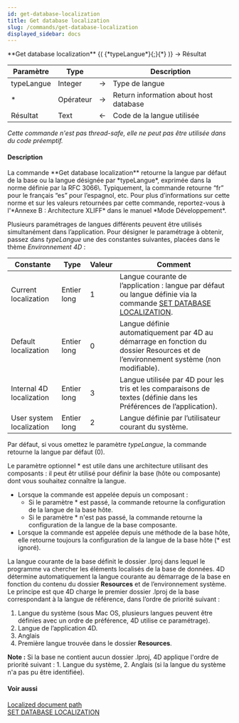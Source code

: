 ```yaml
---
id: get-database-localization
title: Get database localization
slug: /commands/get-database-localization
displayed_sidebar: docs
---
```


<!--REF #_command_.Get database localization.Syntax-->**Get database localization** {( {*typeLangue*}{;}{*} )} -> Résultat<!-- END REF-->
<!--REF #_command_.Get database localization.Params-->
| Paramètre | Type |  | Description |
| --- | --- | --- | --- |
| typeLangue | Integer | &#8594;  | Type de langue |
| * | Opérateur | &#8594;  | Return information about host database |
| Résultat | Text | &#8592; | Code de la langue utilisée |

<!-- END REF-->

*Cette commande n'est pas thread-safe, elle ne peut pas être utilisée dans du code préemptif.*


#### Description 

<!--REF #_command_.Get database localization.Summary-->La commande **Get database localization** retourne la langue par défaut de la base ou la langue désignée par *typeLangue*, exprimée dans la norme définie par la RFC 3066\.<!-- END REF--> Typiquement, la commande retourne “fr” pour le français “es” pour l’espagnol, etc. Pour plus d’informations sur cette norme et sur les valeurs retournées par cette commande, reportez-vous à l'*Annexe B : Architecture XLIFF* dans le manuel *Mode Développement*.

Plusieurs paramétrages de langues différents peuvent être utilisés simultanément dans l’application. Pour désigner le paramétrage à obtenir, passez dans *typeLangue* une des constantes suivantes, placées dans le thème *Environnement 4D* :

| Constante                | Type        | Valeur | Comment                                                                                                                                           |
| ------------------------ | ----------- | ------ | ------------------------------------------------------------------------------------------------------------------------------------------------- |
| Current localization     | Entier long | 1      | Langue courante de l’application : langue par défaut ou langue définie via la commande [SET DATABASE LOCALIZATION](set-database-localization.md). |
| Default localization     | Entier long | 0      | Langue définie automatiquement par 4D au démarrage en fonction du dossier Resources et de l’environnement système (non modifiable).               |
| Internal 4D localization | Entier long | 3      | Langue utilisée par 4D pour les tris et les comparaisons de textes (définie dans les Préférences de l’application).                               |
| User system localization | Entier long | 2      | Langue définie par l’utilisateur courant du système.                                                                                              |

Par défaut, si vous omettez le paramètre *typeLangue*, la commande retourne la langue par défaut (0). 

Le paramètre optionnel \* est utile dans une architecture utilisant des composants : il peut êtr utilisé pour définir la base (hôte ou composante) dont vous souhaitez connaître la langue.

* Lorsque la commande est appelée depuis un composant :
   * Si le paramètre \* est passé, la commande retourne la configuration de la langue de la base hôte.
   * Si le paramètre \* n'est pas passé, la commande retourne la configuration de la langue de la base composante.
* Lorsque la commande est appelée depuis une méthode de la base hôte, elle retourne toujours la configuration de la langue de la base hôte (\* est ignoré).

La langue courante de la base définit le dossier .lproj dans lequel le programme va chercher les éléments localisés de la base de données. 4D détermine automatiquement la langue courante au démarrage de la base en fonction du contenu du dossier **Resources** et de l’environnement système. Le principe est que 4D charge le premier dossier .lproj de la base correspondant à la langue de référence, dans l’ordre de priorité suivant :

1. Langue du système (sous Mac OS, plusieurs langues peuvent être définies avec un ordre de préférence, 4D utilise ce paramétrage).
2. Langue de l’application 4D.
3. Anglais
4. Première langue trouvée dans le dossier **Resources**.

**Note :** Si la base ne contient aucun dossier .lproj, 4D applique l'ordre de priorité suivant : 1\. Langue du système, 2\. Anglais (si la langue du système n'a pas pu être identifiée).

#### Voir aussi 

[Localized document path](localized-document-path.md)  
[SET DATABASE LOCALIZATION](set-database-localization.md)  